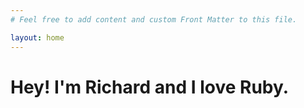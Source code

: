 ```yaml
---
# Feel free to add content and custom Front Matter to this file.

layout: home
---
```


# Hey! I'm Richard and I love Ruby.
